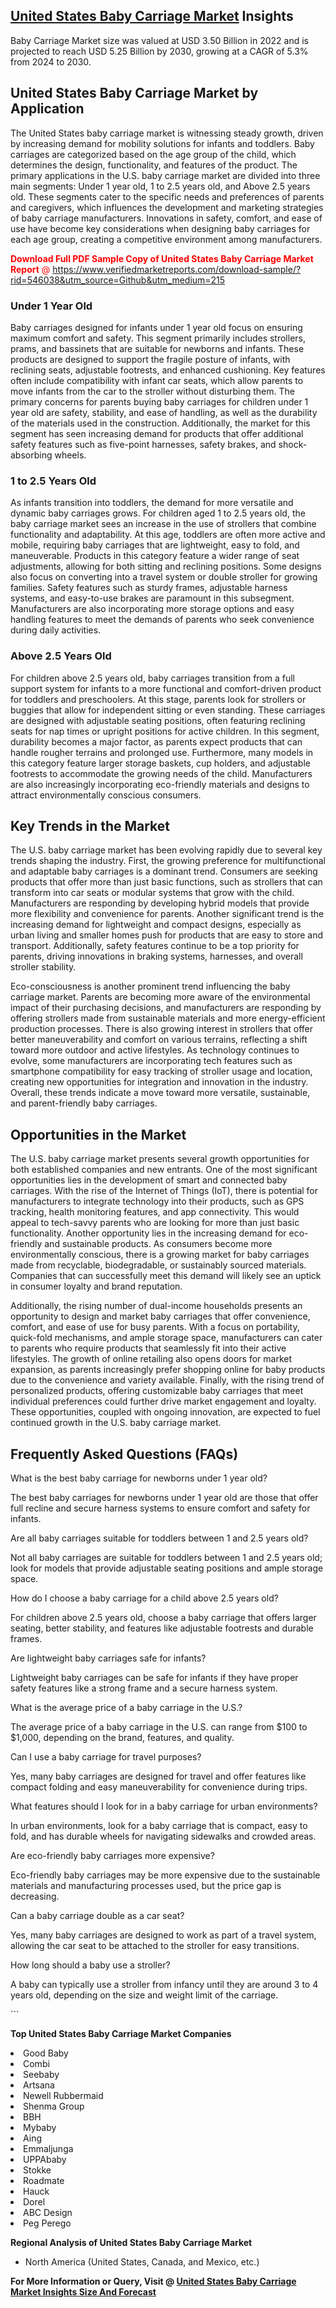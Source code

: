 <h2><a href="https://www.verifiedmarketreports.com/download-sample/?rid=546038&amp;utm_source=Github&amp;utm_medium=215" target="_blank">United States Baby Carriage Market</a> Insights</h2><p>Baby Carriage Market size was valued at USD 3.50 Billion in 2022 and is projected to reach USD 5.25 Billion by 2030, growing at a CAGR of 5.3% from 2024 to 2030.</p><p> <h2>United States Baby Carriage Market by Application</h2> <p>The United States baby carriage market is witnessing steady growth, driven by increasing demand for mobility solutions for infants and toddlers. Baby carriages are categorized based on the age group of the child, which determines the design, functionality, and features of the product. The primary applications in the U.S. baby carriage market are divided into three main segments: Under 1 year old, 1 to 2.5 years old, and Above 2.5 years old. These segments cater to the specific needs and preferences of parents and caregivers, which influences the development and marketing strategies of baby carriage manufacturers. Innovations in safety, comfort, and ease of use have become key considerations when designing baby carriages for each age group, creating a competitive environment among manufacturers. <p><span class=""><span style="color: #ff0000;"><strong>Download Full PDF Sample Copy of United States Baby Carriage Market Report</strong> @ </span><a href="https://www.verifiedmarketreports.com/download-sample/?rid=546038&amp;utm_source=Github&amp;utm_medium=215" target="_blank">https://www.verifiedmarketreports.com/download-sample/?rid=546038&amp;utm_source=Github&amp;utm_medium=215</a></span></p> <h3>Under 1 Year Old</h3> <p>Baby carriages designed for infants under 1 year old focus on ensuring maximum comfort and safety. This segment primarily includes strollers, prams, and bassinets that are suitable for newborns and infants. These products are designed to support the fragile posture of infants, with reclining seats, adjustable footrests, and enhanced cushioning. Key features often include compatibility with infant car seats, which allow parents to move infants from the car to the stroller without disturbing them. The primary concerns for parents buying baby carriages for children under 1 year old are safety, stability, and ease of handling, as well as the durability of the materials used in the construction. Additionally, the market for this segment has seen increasing demand for products that offer additional safety features such as five-point harnesses, safety brakes, and shock-absorbing wheels. <h3>1 to 2.5 Years Old</h3> <p>As infants transition into toddlers, the demand for more versatile and dynamic baby carriages grows. For children aged 1 to 2.5 years old, the baby carriage market sees an increase in the use of strollers that combine functionality and adaptability. At this age, toddlers are often more active and mobile, requiring baby carriages that are lightweight, easy to fold, and maneuverable. Products in this category feature a wider range of seat adjustments, allowing for both sitting and reclining positions. Some designs also focus on converting into a travel system or double stroller for growing families. Safety features such as sturdy frames, adjustable harness systems, and easy-to-use brakes are paramount in this subsegment. Manufacturers are also incorporating more storage options and easy handling features to meet the demands of parents who seek convenience during daily activities. <h3>Above 2.5 Years Old</h3> <p>For children above 2.5 years old, baby carriages transition from a full support system for infants to a more functional and comfort-driven product for toddlers and preschoolers. At this stage, parents look for strollers or buggies that allow for independent sitting or even standing. These carriages are designed with adjustable seating positions, often featuring reclining seats for nap times or upright positions for active children. In this segment, durability becomes a major factor, as parents expect products that can handle rougher terrains and prolonged use. Furthermore, many models in this category feature larger storage baskets, cup holders, and adjustable footrests to accommodate the growing needs of the child. Manufacturers are also increasingly incorporating eco-friendly materials and designs to attract environmentally conscious consumers. <h2>Key Trends in the Market</h2> <p>The U.S. baby carriage market has been evolving rapidly due to several key trends shaping the industry. First, the growing preference for multifunctional and adaptable baby carriages is a dominant trend. Consumers are seeking products that offer more than just basic functions, such as strollers that can transform into car seats or modular systems that grow with the child. Manufacturers are responding by developing hybrid models that provide more flexibility and convenience for parents. Another significant trend is the increasing demand for lightweight and compact designs, especially as urban living and smaller homes push for products that are easy to store and transport. Additionally, safety features continue to be a top priority for parents, driving innovations in braking systems, harnesses, and overall stroller stability. <p>Eco-consciousness is another prominent trend influencing the baby carriage market. Parents are becoming more aware of the environmental impact of their purchasing decisions, and manufacturers are responding by offering strollers made from sustainable materials and more energy-efficient production processes. There is also growing interest in strollers that offer better maneuverability and comfort on various terrains, reflecting a shift toward more outdoor and active lifestyles. As technology continues to evolve, some manufacturers are incorporating tech features such as smartphone compatibility for easy tracking of stroller usage and location, creating new opportunities for integration and innovation in the industry. Overall, these trends indicate a move toward more versatile, sustainable, and parent-friendly baby carriages. <h2>Opportunities in the Market</h2> <p>The U.S. baby carriage market presents several growth opportunities for both established companies and new entrants. One of the most significant opportunities lies in the development of smart and connected baby carriages. With the rise of the Internet of Things (IoT), there is potential for manufacturers to integrate technology into their products, such as GPS tracking, health monitoring features, and app connectivity. This would appeal to tech-savvy parents who are looking for more than just basic functionality. Another opportunity lies in the increasing demand for eco-friendly and sustainable products. As consumers become more environmentally conscious, there is a growing market for baby carriages made from recyclable, biodegradable, or sustainably sourced materials. Companies that can successfully meet this demand will likely see an uptick in consumer loyalty and brand reputation. <p>Additionally, the rising number of dual-income households presents an opportunity to design and market baby carriages that offer convenience, comfort, and ease of use for busy parents. With a focus on portability, quick-fold mechanisms, and ample storage space, manufacturers can cater to parents who require products that seamlessly fit into their active lifestyles. The growth of online retailing also opens doors for market expansion, as parents increasingly prefer shopping online for baby products due to the convenience and variety available. Finally, with the rising trend of personalized products, offering customizable baby carriages that meet individual preferences could further drive market engagement and loyalty. These opportunities, coupled with ongoing innovation, are expected to fuel continued growth in the U.S. baby carriage market. <h2>Frequently Asked Questions (FAQs)</h2> <p>What is the best baby carriage for newborns under 1 year old?</p> <p>The best baby carriages for newborns under 1 year old are those that offer full recline and secure harness systems to ensure comfort and safety for infants.</p> <p>Are all baby carriages suitable for toddlers between 1 and 2.5 years old?</p> <p>Not all baby carriages are suitable for toddlers between 1 and 2.5 years old; look for models that provide adjustable seating positions and ample storage space.</p> <p>How do I choose a baby carriage for a child above 2.5 years old?</p> <p>For children above 2.5 years old, choose a baby carriage that offers larger seating, better stability, and features like adjustable footrests and durable frames.</p> <p>Are lightweight baby carriages safe for infants?</p> <p>Lightweight baby carriages can be safe for infants if they have proper safety features like a strong frame and a secure harness system.</p> <p>What is the average price of a baby carriage in the U.S.?</p> <p>The average price of a baby carriage in the U.S. can range from $100 to $1,000, depending on the brand, features, and quality.</p> <p>Can I use a baby carriage for travel purposes?</p> <p>Yes, many baby carriages are designed for travel and offer features like compact folding and easy maneuverability for convenience during trips.</p> <p>What features should I look for in a baby carriage for urban environments?</p> <p>In urban environments, look for a baby carriage that is compact, easy to fold, and has durable wheels for navigating sidewalks and crowded areas.</p> <p>Are eco-friendly baby carriages more expensive?</p> <p>Eco-friendly baby carriages may be more expensive due to the sustainable materials and manufacturing processes used, but the price gap is decreasing.</p> <p>Can a baby carriage double as a car seat?</p> <p>Yes, many baby carriages are designed to work as part of a travel system, allowing the car seat to be attached to the stroller for easy transitions.</p> <p>How long should a baby use a stroller?</p> <p>A baby can typically use a stroller from infancy until they are around 3 to 4 years old, depending on the size and weight limit of the carriage.</p> ```</p><p><strong>Top United States Baby Carriage Market Companies</strong></p><div data-test-id=""><p><li>Good Baby</li><li> Combi</li><li> Seebaby</li><li> Artsana</li><li> Newell Rubbermaid</li><li> Shenma Group</li><li> BBH</li><li> Mybaby</li><li> Aing</li><li> Emmaljunga</li><li> UPPAbaby</li><li> Stokke</li><li> Roadmate</li><li> Hauck</li><li> Dorel</li><li> ABC Design</li><li> Peg Perego</li></p><div><strong>Regional Analysis of&nbsp;United States Baby Carriage Market</strong></div><ul><li dir="ltr"><p dir="ltr">North America&nbsp;(United States, Canada, and Mexico, etc.)</p></li></ul><p><strong>For More Information or Query, Visit @&nbsp;</strong><strong><a href="https://www.verifiedmarketreports.com/product/baby-carriage-market-size-and-forecast/?utm_source=Github&amp;utm_medium=215" target="_blank">United States Baby Carriage Market Insights Size And Forecast</a></strong></p></div>
